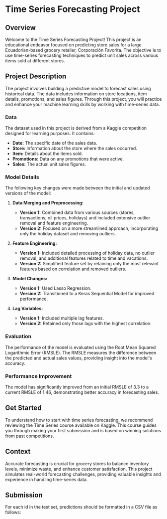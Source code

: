 # Time Series Forecasting Project

## Overview

Welcome to the Time Series Forecasting Project! This project is an educational endeavor focused on predicting store sales for a large Ecuadorian-based grocery retailer, Corporación Favorita. The objective is to use time-series forecasting techniques to predict unit sales across various items sold at different stores.

## Project Description

The project involves building a predictive model to forecast sales using historical data. The data includes information on store locations, item details, promotions, and sales figures. Through this project, you will practice and enhance your machine learning skills by working with time-series data.

### Data

The dataset used in this project is derived from a Kaggle competition designed for learning purposes. It contains:
- **Date:** The specific date of the sales data.
- **Store:** Information about the store where the sales occurred.
- **Item:** Details about the items sold.
- **Promotions:** Data on any promotions that were active.
- **Sales:** The actual unit sales figures.

### Model Details

The following key changes were made between the initial and updated versions of the model:

1. **Data Merging and Preprocessing:**
   - **Version 1:** Combined data from various sources (stores, transactions, oil prices, holidays) and included extensive outlier removal and feature engineering.
   - **Version 2:** Focused on a more streamlined approach, incorporating only the holiday dataset and removing outliers. 

2. **Feature Engineering:**
   - **Version 1:** Included detailed processing of holiday data, no outlier removal, and additional features related to time and vacations.
   - **Version 2:** Simplified feature set by retaining only the most relevant features based on correlation and removed outliers.

3. **Model Changes:**
   - **Version 1:** Used Lasso Regression.
   - **Version 2:** Transitioned to a Keras Sequential Model for improved performance.

4. **Lag Variables:**
   - **Version 1:** Included multiple lag features.
   - **Version 2:** Retained only those lags with the highest correlation.

### Evaluation

The performance of the model is evaluated using the Root Mean Squared Logarithmic Error (RMSLE). The RMSLE measures the difference between the predicted and actual sales values, providing insight into the model's accuracy. 

### Performance Improvement

The model has significantly improved from an initial RMSLE of 3.3 to a current RMSLE of 1.46, demonstrating better accuracy in forecasting sales.

## Get Started

To understand how to start with time series forecasting, we recommend reviewing the Time Series course available on Kaggle. This course guides you through making your first submission and is based on winning solutions from past competitions.

## Context

Accurate forecasting is crucial for grocery stores to balance inventory levels, minimize waste, and enhance customer satisfaction. This project simulates real-world forecasting challenges, providing valuable insights and experience in handling time-series data.

## Submission

For each id in the test set, predictions should be formatted in a CSV file as follows:

